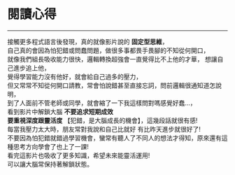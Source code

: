 # 閱讀心得
***

接觸更多程式語言後發現，真的就像影片說的 **固定型思維**，  
自己真的會因為怕犯錯或問蠢問題，做很多事都畏手畏腳的不知從何開口，  
就像我們組長吸收能力很快，邏輯轉換超強會一直覺得比不上他的才華，
想讓自己進步追上他，  
覺得學習能力沒有他好，就會給自己過多的壓力，  
但又常常不知從何開口請教，常會怕說錯甚至直接忘詞，問前邏輯很通知道怎說明，  
到了人面前不管老師或同學，就會縮了一下我這樣問對嗎感覺好蠢...，  
看到影片中解鎖大腦 **不要追求短期成效**  
**要重視深度跟靈活度** 【犯錯，是大腦成長的機會】，這幾段話就很有感!  
每當我壓力太大時，朋友常對我說和自己比就好 有比昨天進步就很好了!  
不要因為怕犯錯就錯過學習機會，蠻常有聽人了不同人的想法才得知，原來還有這種思考方向學會了也上了一課!  
看完這影片也吸收了更多知識，希望未來能靈活運用!  
可以讓大腦常保持著解鎖狀態。